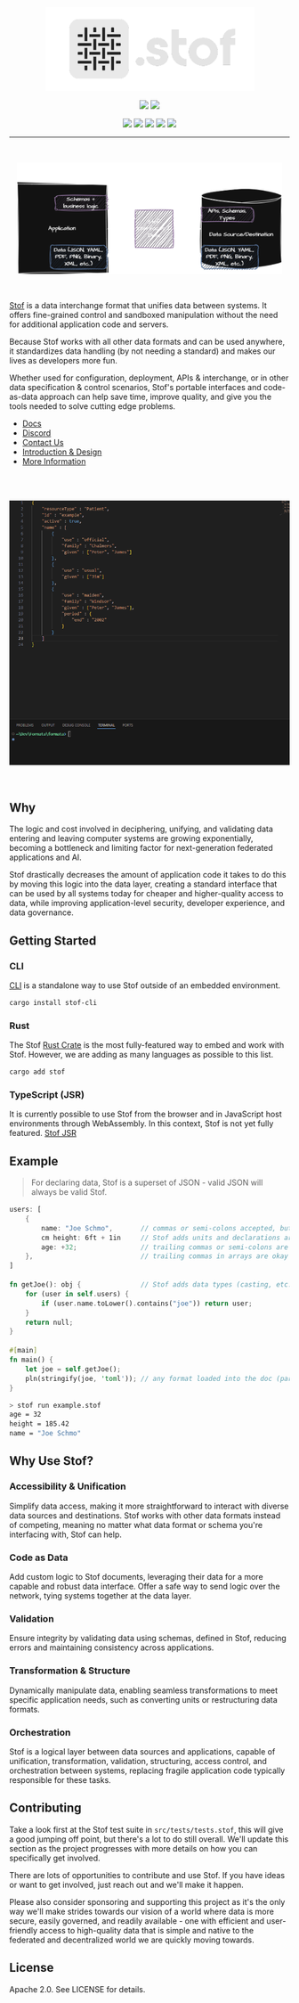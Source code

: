 <p align="center"><img src="./content/stof.png" height="150"></p>
<p align="center">
    <a href="https://docs.stof.dev"><img src="https://img.shields.io/badge/docs-docs.stof.dev-purple?logo=gitbook&logoColor=white"></a>
    <a href="https://discord.gg/Up5kxdeXZt"><img src="https://img.shields.io/discord/1319468398169686016?logo=discord&logoColor=white"></a>
</p>
<p align="center">
    <a href="https://github.com/dev-formata-io/stof/actions"><img src="https://img.shields.io/github/actions/workflow/status/dev-formata-io/stof/rust.yml"></a>
    <a href="https://crates.io/crates/stof"><img src="https://img.shields.io/crates/d/stof"></a>
    <a href="https://crates.io/crates/stof"><img src="https://img.shields.io/crates/l/stof"></a>
    <a href="https://github.com/dev-formata-io/stof/commits/main/"><img src="https://img.shields.io/github/commit-activity/m/dev-formata-io/stof"></a>
    <a href="https://crates.io/crates/stof"><img src="https://img.shields.io/crates/size/stof"></a>
</p>

----

<br/>
<p align="center"><img src="./content/overview.png" height="200"></p>
<br/>

[Stof](https://stof.dev) is a data interchange format that unifies data between systems. It offers fine-grained control and sandboxed manipulation without the need for additional application code and servers.

Because Stof works with all other data formats and can be used anywhere, it standardizes data handling (by not needing a standard) and makes our lives as developers more fun.

Whether used for configuration, deployment, APIs & interchange, or in other data specification & control scenarios, Stof's portable interfaces and code-as-data approach can help save time, improve quality, and give you the tools needed to solve cutting edge problems.

- [Docs](https://docs.stof.dev)
- [Discord](https://discord.gg/Up5kxdeXZt)
- [Contact Us](https://stof.dev/contact-us)
- [Introduction & Design](https://docs.stof.dev/book/introduction-and-design)
- [More Information](https://docs.stof.dev/resources-and-information)

<br/>
<br/>
<p align="center"><img src="./content/stof.gif"></p>
<br/>

## Why
The logic and cost involved in deciphering, unifying, and validating data entering and leaving computer systems are growing exponentially, becoming a bottleneck and limiting factor for next-generation federated applications and AI.

Stof drastically decreases the amount of application code it takes to do this by moving this logic into the data layer, creating a standard interface that can be used by all systems today for cheaper and higher-quality access to data, while improving application-level security, developer experience, and data governance.

## Getting Started
### CLI
[CLI](https://docs.stof.dev/reference/cli) is a standalone way to use Stof outside of an embedded environment.
```bash
cargo install stof-cli
```
### Rust
The Stof [Rust Crate](https://crates.io/crates/stof) is the most fully-featured way to embed and work with Stof. However, we are adding as many languages as possible to this list.
```bash
cargo add stof
```
### TypeScript (JSR)
It is currently possible to use Stof from the browser and in JavaScript host environments through WebAssembly. In this context, Stof is not yet fully featured.
[Stof JSR](https://jsr.io/@formata/stof)

## Example
> For declaring data, Stof is a superset of JSON - valid JSON will always be valid Stof.
``` rust
users: [
    {
        name: "Joe Schmo",       // commas or semi-colons accepted, but optional
        cm height: 6ft + 1in     // Stof adds units and declarations are expressions
        age: +32;                // trailing commas or semi-colons are okay
    },                           // trailing commas in arrays are okay
]

fn getJoe(): obj {               // Stof adds data types (casting, etc..)
    for (user in self.users) {
        if (user.name.toLower().contains("joe")) return user;
    }
    return null;
}

#[main]
fn main() {
    let joe = self.getJoe();
    pln(stringify(joe, 'toml')); // any format loaded into the doc (parse too)
}
```
``` bash
> stof run example.stof
age = 32
height = 185.42
name = "Joe Schmo"
```

## Why Use Stof?
### Accessibility & Unification
Simplify data access, making it more straightforward to interact with diverse data sources and destinations. Stof works with other data formats instead of competing, meaning no matter what data format or schema you're interfacing with, Stof can help.

### Code as Data
Add custom logic to Stof documents, leveraging their data for a more capable and robust data interface. Offer a safe way to send logic over the network, tying systems together at the data layer.

### Validation
Ensure integrity by validating data using schemas, defined in Stof, reducing errors and maintaining consistency across applications.

### Transformation & Structure
Dynamically manipulate data, enabling seamless transformations to meet specific application needs, such as converting units or restructuring data formats.

### Orchestration
Stof is a logical layer between data sources and applications, capable of unification, transformation, validation, structuring, access control, and orchestration between systems, replacing fragile application code typically responsible for these tasks.

## Contributing
Take a look first at the Stof test suite in `src/tests/tests.stof`, this will give a good jumping off point, but there's a lot to do still overall. We'll update this section as the project progresses with more details on how you can specifically get involved.

There are lots of opportunities to contribute and use Stof. If you have ideas or want to get involved, just reach out and we'll make it happen.

Please also consider sponsoring and supporting this project as it's the only way we'll make strides towards our vision of a world where data is more secure, easily governed, and readily available - one with efficient and user-friendly access to high-quality data that is simple and native to the federated and decentralized world we are quickly moving towards.

## License
Apache 2.0. See LICENSE for details.
